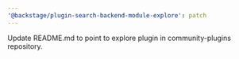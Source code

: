 ```yaml
---
'@backstage/plugin-search-backend-module-explore': patch
---
```


Update README.md to point to explore plugin in community-plugins repository.
